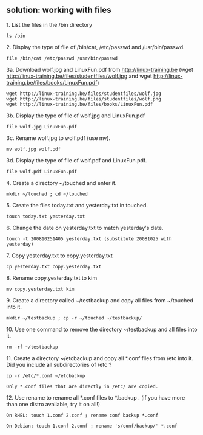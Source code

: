 ## solution: working with files

1\. List the files in the /bin directory

    ls /bin

2\. Display the type of file of /bin/cat, /etc/passwd and
/usr/bin/passwd.

    file /bin/cat /etc/passwd /usr/bin/passwd

3a. Download wolf.jpg and LinuxFun.pdf from http://linux-training.be
(wget http://linux-training.be/files/studentfiles/wolf.jpg and wget
http://linux-training.be/files/books/LinuxFun.pdf)

    wget http://linux-training.be/files/studentfiles/wolf.jpg
    wget http://linux-training.be/files/studentfiles/wolf.png
    wget http://linux-training.be/files/books/LinuxFun.pdf

3b. Display the type of file of wolf.jpg and LinuxFun.pdf

    file wolf.jpg LinuxFun.pdf

3c. Rename wolf.jpg to wolf.pdf (use mv).

    mv wolf.jpg wolf.pdf

3d. Display the type of file of wolf.pdf and LinuxFun.pdf.

    file wolf.pdf LinuxFun.pdf

4\. Create a directory \~/touched and enter it.

    mkdir ~/touched ; cd ~/touched

5\. Create the files today.txt and yesterday.txt in touched.

    touch today.txt yesterday.txt

6\. Change the date on yesterday.txt to match yesterday\'s date.

    touch -t 200810251405 yesterday.txt (substitute 20081025 with yesterday)

7\. Copy yesterday.txt to copy.yesterday.txt

    cp yesterday.txt copy.yesterday.txt

8\. Rename copy.yesterday.txt to kim

    mv copy.yesterday.txt kim

9\. Create a directory called \~/testbackup and copy all files from
\~/touched into it.

    mkdir ~/testbackup ; cp -r ~/touched ~/testbackup/ 

10\. Use one command to remove the directory \~/testbackup and all files
into it.

    rm -rf ~/testbackup 

11\. Create a directory \~/etcbackup and copy all \*.conf files from
/etc into it. Did you include all subdirectories of /etc ?

    cp -r /etc/*.conf ~/etcbackup

    Only *.conf files that are directly in /etc/ are copied.

12\. Use rename to rename all \*.conf files to \*.backup . (if you have
more than one distro available, try it on all!)

    On RHEL: touch 1.conf 2.conf ; rename conf backup *.conf

    On Debian: touch 1.conf 2.conf ; rename 's/conf/backup/' *.conf

